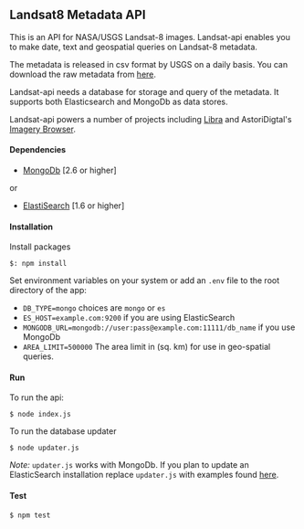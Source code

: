 ## Landsat8 Metadata API

This is an API for NASA/USGS Landsat-8 images. Landsat-api enables you to make date, text and geospatial queries on Landsat-8 metadata.

The metadata is released in csv format by USGS on a daily basis. You can download the raw metadata from [here](http://landsat.usgs.gov/metadata_service/bulk_metadata_files/LANDSAT_8.csv).

Landsat-api needs a database for storage and query of the metadata. It supports both Elasticsearch and MongoDb as data stores.

Landsat-api powers a number of projects including [Libra](https://libra.developmentseed.org) and AstoriDigtal's [Imagery Browser](https://fetch.astrodigital.com).

#### Dependencies

- [MongoDb](http://docs.mongodb.org/v2.6/installation/) [2.6 or higher]

or

- [ElastiSearch](https://www.elastic.co/downloads/elasticsearch) [1.6 or higher]

#### Installation

Install packages

    $: npm install

Set environment variables on your system or add an `.env` file to the root directory of the app:

  - `DB_TYPE=mongo` choices are `mongo` or `es`
  - `ES_HOST=example.com:9200` if you are using ElasticSearch
  - `MONGODB_URL=mongodb://user:pass@example.com:11111/db_name` if you use MongoDb
  - `AREA_LIMIT=500000` The area limit in (sq. km) for use in geo-spatial queries.

#### Run

To run the api:

    $ node index.js

To run the database updater

    $ node updater.js

*Note:* `updater.js` works with MongoDb. If you plan to update an ElasticSearch installation replace `updater.js` with examples found [here](https://github.com/developmentseed/landsat-meta-updater/tree/develop/examples).

#### Test

    $ npm test
